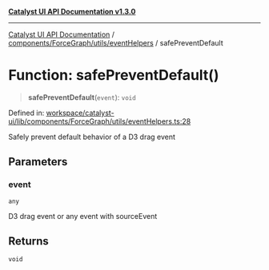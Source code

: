 [**Catalyst UI API Documentation v1.3.0**](../../../../../README.md)

---

[Catalyst UI API Documentation](../../../../../README.md) / [components/ForceGraph/utils/eventHelpers](../README.md) / safePreventDefault

# Function: safePreventDefault()

> **safePreventDefault**(`event`): `void`

Defined in: [workspace/catalyst-ui/lib/components/ForceGraph/utils/eventHelpers.ts:28](https://github.com/TheBranchDriftCatalyst/catalyst-ui/blob/main/lib/components/ForceGraph/utils/eventHelpers.ts#L28)

Safely prevent default behavior of a D3 drag event

## Parameters

### event

`any`

D3 drag event or any event with sourceEvent

## Returns

`void`
